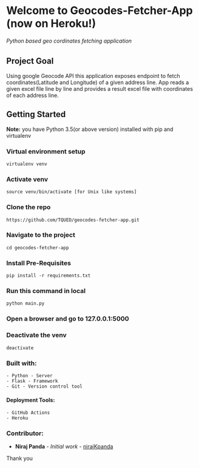 # Welcome to Geocodes-Fetcher-App (now on Heroku!)

###### Python based geo cordinates fetching application

## Project Goal

Using google Geocode API this application exposes endpoint to fetch coordinates(Latitude and Longitude) of a given address line. App reads a given excel file line by line and provides a result excel file with coordinates of each address line.



## Getting Started

**Note:** you have Python 3.5(or above version) installed with pip and virtualenv

### Virtual environment setup

```
virtualenv venv 
```

### Activate venv

```
source venv/bin/activate [for Unix like systems]
```

### Clone the repo

```
https://github.com/TQUED/geocodes-fetcher-app.git
```

### Navigate to the project

```
cd geocodes-fetcher-app
```

### Install Pre-Requisites

```
pip install -r requirements.txt
```

### Run this command in local

```
python main.py
```

### Open a browser and go to 127.0.0.1:5000

### Deactivate the venv

```
deactivate
```

### Built with:

```
- Python - Server
- Flask - Framework
- Git - Version control tool
```

#### Deployment Tools:
```
- GitHub Actions
- Heroku
```

### Contributor:

* **Niraj Panda** - *Initial work* - [nirajKpanda](https://github.com/nirajKpanda)


Thank you
